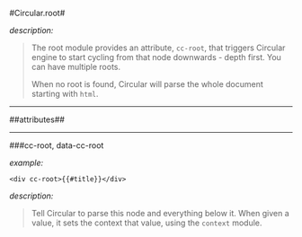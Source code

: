 #Circular.root#

*description:*

> The root module provides an attribute, `cc-root`, that triggers Circular engine to start cycling from that node downwards - depth first. You can have multiple roots.
>
> When no root is found, Circular will parse the whole document starting with `html`. 

----

##attributes##

----

###cc-root, data-cc-root

*example:* 

	<div cc-root>{{#title}}</div>

*description:*

> Tell Circular to parse this node and everything below it. When given a value, it sets the context that value, using the `context` module.

